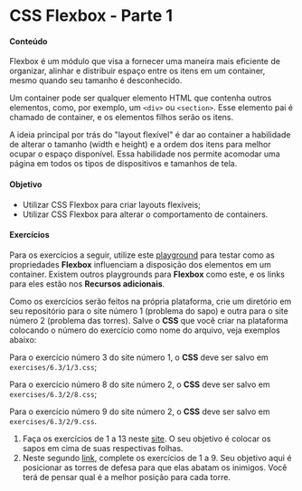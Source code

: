# CSS Flexbox - Parte 1

#### Conteúdo
Flexbox é um módulo que visa a fornecer uma maneira mais eficiente de organizar, alinhar e distribuir espaço entre os itens em um container, mesmo quando seu tamanho é desconhecido.

Um container pode ser qualquer elemento HTML que contenha outros elementos, como, por exemplo, um `<div>` ou `<section>`. Esse elemento pai é chamado de container, e os elementos filhos serão os itens.

A ideia principal por trás do "layout flexível" é dar ao container a habilidade de alterar o tamanho (width e height) e a ordem dos itens para melhor ocupar o espaço disponível. Essa habilidade nos permite acomodar uma página em todos os tipos de dispositivos e tamanhos de tela.

#### Objetivo
* Utilizar CSS Flexbox para criar layouts flexíveis;
* Utilizar CSS Flexbox para alterar o comportamento de containers.

#### Exercícios
Para os exercícios a seguir, utilize este [playground](https://the-echoplex.net/flexyboxes/) para testar como as propriedades **Flexbox** influenciam a disposição dos elementos em um container. Existem outros playgrounds para **Flexbox** como este, e os links para eles estão nos **Recursos adicionais**.

Como os exercícios serão feitos na própria plataforma, crie um diretório em seu repositório para o site número 1 (problema do sapo) e outra para o site número 2 (problema das torres). Salve o **CSS** que você criar na plataforma colocando o número do exercício como nome do arquivo, veja exemplos abaixo:

Para o exercício número 3 do site número 1, o **CSS** deve ser salvo em `exercises/6.3/1/3.css`;

Para o exercício número 8 do site número 2, o **CSS** deve ser salvo em `exercises/6.3/2/8.css`;

Para o exercício número 9 do site número 2, o **CSS** deve ser salvo em `exercises/6.3/2/9.css`.

1. Faça os exercícios de 1 a 13 neste [site](https://flexboxfroggy.com/). O seu objetivo é colocar os sapos em cima de suas respectivas folhas.
2. Neste segundo [link](http://www.flexboxdefense.com/), complete os exercícios de 1 a 9. Seu objetivo aqui é posicionar as torres de defesa para que elas abatam os inimigos. Você terá de pensar qual é a melhor posição para cada torre.